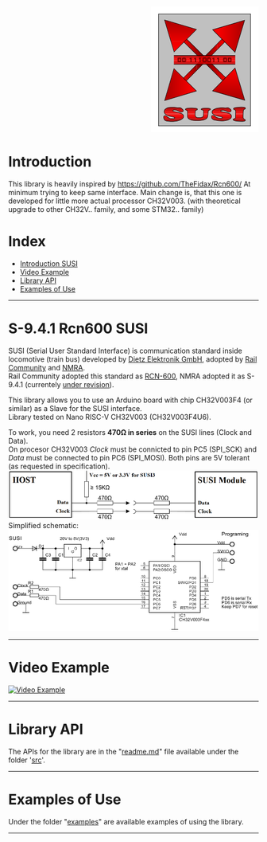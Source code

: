 <P ALIGN="right"><img src="https://raw.githubusercontent.com/fulda1/SUSI2/refs/heads/main/susi_logo.svg"></P>

# Introduction
This library is heavily inspired by https://github.com/TheFidax/Rcn600/
At minimum trying to keep same interface.
Main change is, that this one is developed for little more actual processor CH32V003. (with theoretical upgrade to other CH32V.. family, and some STM32.. family)

# Index
* [Introduction SUSI](#S-9.4.1-Rcn600-SUSI)
* [Video Example](#Video-Example)
* [Library API](#Library-API)
* [Examples of Use](#Examples-of-Use)

------------

# S-9.4.1 Rcn600 SUSI
SUSI (Serial User Standard Interface) is communication standard inside locomotive (train bus) developed by [Dietz Elektronik GmbH](https://www.d-i-e-t-z.de/), adopted by [Rail Community](https://railcommunity.de/) and [NMRA](https://www.nmra.org/).<br/>
Rail Community adopted this standard as [RCN-600](https://normen.railcommunity.de/RCN-600.pdf), NMRA adopted it as S-9.4.1 (currentely [under revision](https://www.nmra.org/documents-under-revision)).<br/>

This library allows you to use an Arduino board with chip CH32V003F4 (or similar) as a Slave for the SUSI interface.<br/>
Library tested on Nano RISC-V CH32V003 (CH32V003F4U6).</br>

To work, you need 2 resistors **470Ω in series** on the SUSI lines (Clock and Data).<br/>
On procesor CH32V003 *Clock* must be connicted to pin PC5 (SPI_SCK) and *Data* must be connected to pin PC6 (SPI_MOSI). Both pins are 5V tolerant (as requested in specification).<br/>
<img src="https://raw.githubusercontent.com/fulda1/SUSI2/refs/heads/main/wiring.png"><br/>
Simplified schematic:<br/>
<img src="https://raw.githubusercontent.com/fulda1/SUSI2/refs/heads/main/schematic.jpeg">

------------

# Video Example

[![Video Example](https://img.youtube.com/vi/F4uDv5WQdg8/0.jpg)](http://www.youtube.com/watch?v=F4uDv5WQdg8)

------------

# Library API
The APIs for the library are in the "[readme.md](https://github.com/fulda1/SUSI2/blob/master/src/readme.md)" file available under the folder '[src](https://github.com/fulda1/SUSI2/tree/master/src)'.</br>

------------

# Examples of Use
Under the folder "[examples](https://github.com/fulda1/SUSI2/tree/master/examples)" are available examples of using the library.</br>

------------
